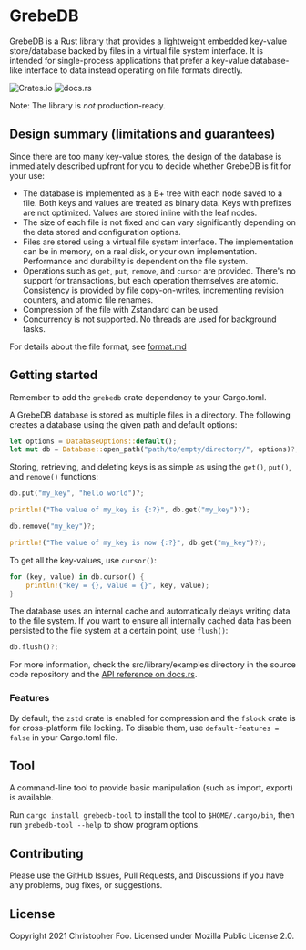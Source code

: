 # GrebeDB

GrebeDB is a Rust library that provides a lightweight embedded key-value store/database backed by files in a virtual file system interface. It is intended for single-process applications that prefer a key-value database-like interface to data instead operating on file formats directly.

![Crates.io](https://img.shields.io/crates/v/grebedb) ![docs.rs](https://img.shields.io/docsrs/grebedb)

Note: The library is *not* production-ready.

## Design summary (limitations and guarantees)

Since there are too many key-value stores, the design of the database is immediately described upfront for you to decide whether GrebeDB is fit for your use:

* The database is implemented as a B+ tree with each node saved to a file. Both keys and values are treated as binary data. Keys with prefixes are not optimized. Values are stored inline with the leaf nodes.
* The size of each file is not fixed and can vary significantly depending on the data stored and configuration options.
* Files are stored using a virtual file system interface. The implementation can be in memory, on a real disk, or your own implementation. Performance and durability is dependent on the file system.
* Operations such as `get`, `put`, `remove`, and `cursor` are provided. There's no support for transactions, but each operation themselves are atomic. Consistency is provided by file copy-on-writes, incrementing revision counters, and atomic file renames.
* Compression of the file with Zstandard can be used.
* Concurrency is not supported. No threads are used for background tasks.

For details about the file format, see [format.md](format.md)

## Getting started

Remember to add the `grebedb` crate dependency to your Cargo.toml.

A GrebeDB database is stored as multiple files in a directory. The following creates a database using the given path and default options:

```rust
let options = DatabaseOptions::default();
let mut db = Database::open_path("path/to/empty/directory/", options)?;
```

Storing, retrieving, and deleting keys is as simple as using the `get()`, `put()`, and `remove()` functions:

```rust
db.put("my_key", "hello world")?;

println!("The value of my_key is {:?}", db.get("my_key")?);

db.remove("my_key")?;

println!("The value of my_key is now {:?}", db.get("my_key")?);
```

To get all the key-values, use `cursor()`:

```rust
for (key, value) in db.cursor() {
    println!("key = {}, value = {}", key, value);
}
```

The database uses an internal cache and automatically delays writing data to the file system. If you want to ensure all internally cached data has been persisted to the file system at a certain point, use `flush()`:

```rust
db.flush()?;
```

For more information, check the src/library/examples directory in the source code repository and the [API reference on docs.rs](https://docs.rs/grebedb).

### Features

By default, the `zstd` crate is enabled for compression and the `fslock` crate is for cross-platform file locking. To disable them, use `default-features = false` in your Cargo.toml file.

## Tool

A command-line tool to provide basic manipulation (such as import, export) is available.

Run `cargo install grebedb-tool` to install the tool to `$HOME/.cargo/bin`, then run `grebedb-tool --help` to show program options.

## Contributing

Please use the GitHub Issues, Pull Requests, and Discussions if you have any problems, bug fixes, or suggestions.

## License

Copyright 2021 Christopher Foo. Licensed under Mozilla Public License 2.0.
